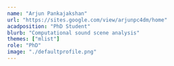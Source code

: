 ```yaml
---
name: "Arjun Pankajakshan"
url: "https://sites.google.com/view/arjunpc4dm/home"
acadposition: "PhD Student"
blurb: "Computational sound scene analysis"
themes: ["mlist"]
role: "PhD"
image: "./defaultprofile.png"
---
```

